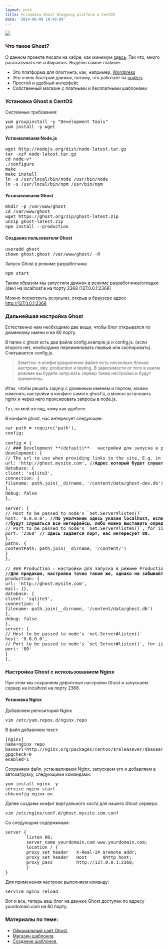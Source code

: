 ```yaml
---
layout: post
title: Установка Ghost blogging platform в CentOS
date: '2014-06-09 18:46:09'
---
```



![](https://farm8.staticflickr.com/7425/16515667242_7bdebd89dc_o.jpg)
<h3>Что такое Ghost?</h3>
О данном проекте писали на хабре, как минимум <a href="http://habrahabr.ru/post/197546/" target="_blank">здесь</a>. Так что, много рассказывать не собираюсь. Выделю самое главное:
<ul>
	<li>Это платформа для блоггинга, как, например, <a href="http://wordpress.org" target="_blank">Wordpress</a></li>
	<li>Это очень быстрый движок, потому, что работает на <a href="http://nodejs.org/" target="_blank">node.js</a></li>
	<li>Простой и удобный интерфейс</li>
	<li>Собственный магазин с платными и бесплатными шаблонами</li>
</ul>

<h3>Установка Ghost в CentOS</h3>

Системные требования:
<pre>
yum groupinstall -y "Development Tools"
yum install -y wget
</pre>
<h4>Устанавливаем Node.js</h4>
<pre>wget http://nodejs.org/dist/node-latest.tar.gz
tar -xzf node-latest.tar.gz
cd node-v*
./configure  
make  
make install
ln -s /usr/local/bin/node /usr/bin/node
ln -s /usr/local/bin/npm /usr/bin/npm</pre>
<h4>Устанавливаем Ghost</h4>
<pre>mkdir -p /var/www/ghost
cd /var/www/ghost
wget https://ghost.org/zip/ghost-latest.zip 
unzip ghost-latest.zip  
npm install --production</pre>
<h4>Создание пользователя Ghost</h4>
<pre>useradd ghost
chown ghost:ghost /var/www/ghost/ -R</pre>
Запуск Ghost в режиме разработчика
<pre>npm start</pre>
Таким образом мы запустили движок в режиме разработчика/отладки (dev) на localhost’е на порту 2368 (127.0.0.1:2368)

Можно посмотреть результат, открыв в браузере адрес <a href="http://127.0.0.1:2368">http://127.0.0.1:2368</a>
<p></p>
<h3>Дальнейшая настройка Ghost</h3>

Естественно нам необходимо две вещи, чтобы блог открывался по доменному имени и на 80 порту.

В папке с ghost есть два файла config.example.js и config.js. (если второго нет, необходимо переименовать первый или скопировать). Считывается config.js.
<p></p>
<blockquote>Заметка: в конфигурационном файле есть несколько блоков настроек, dev, production и testing. В зависимости от того в каком режиме вы будете запускать сервер такие настройки и будут применены.</blockquote>

Итак, чтобы решить задачу с доменным именем и портом, можно изменить настройки в конфиге самого ghost’а, а можно установить nginx и через него проксировать запросы в node.js.

Тут, на мой взгляд, кому как удобнее.

В конфиге ghost, нас интересует следующее:
<pre>var path = require('path'),
config;

config = {
// ### Development **(default)**-  настройки для запуска в режиме DEV
development: {
// The url to use when providing links to the site, E.g. in RSS and email.
url: 'http://ghost.mysite.com', <strong>//Адрес который будет слушать встроенный веб-сервер</strong>
database: {
client: 'sqlite3',
connection: {
filename: path.join(__dirname, '/content/data/ghost-dev.db')
},
debug: false
},

server: {
// Host to be passed to node's `net.Server#listen()`
host: '0.0.0.0', <strong>//По умолчанию здесь указан </strong><strong>localhost</strong><strong>, если поставить 0.0.0.0</strong>
<strong>//будут слушаться все интерфейсы, либо можно выставить определенный.</strong>
// Port to be passed to node's `net.Server#listen()`, for iisnode set this to `process.env.PORT`
port: '2368' <strong>// Здесь задается порт, нас интересует 80.</strong>
},
paths: {
contentPath: path.join(__dirname, '/content/')
}
},

// ### Production – настройки для запуска в режиме Production
<strong>//Для продакшн, настройки точно такие же, однако не забывайте их поменять</strong>
production: {
url: 'http://ghost.mysite.com',
mail: {},
database: {
client: 'sqlite3',
connection: {
filename: path.join(__dirname, '/content/data/ghost.db')
},
debug: false
},
server: {
// Host to be passed to node's `net.Server#listen()`
host: '0.0.0.0',
// Port to be passed to node's `net.Server#listen()`, for iisnode set this to `process.env.PORT`
port: '80'
}
},</pre>
<h3>Настройка Ghost с использованием Nginx</h3>

При этом мы сохраняем дефолтные настройки Ghost и запускаем сервер на localhost на порту 2368.

<h4>Установка Nginx</h4>

Добавляем репозиторий Nginx
<pre>vim /etc/yum.repos.d/nginx.repo</pre>
В файл добавляем текст:
<pre>[nginx]
name=nginx repo
baseurl=http://nginx.org/packages/centos/$releasever/$basearch/
gpgcheck=0
enabled=1</pre>
Сохраняем файл, устанавливаем Nginx, запускаем его и добавляем в автозагрузку, следующими командами:
<pre>yum install nginx -y
service nginx start
chkconfig nginx on</pre>
Далее создаем конфиг виртуального хоста для нашего Ghost сервера:
<pre>vim /etc/nginx/conf.d/ghost.mysite.com.conf</pre>
Со следующим содержимым:
<pre>server {
        listen 80;
        server_name yourdomain.com www.yourdomain.com;
        location / {
        proxy_set_header   X-Real-IP $remote_addr;
        proxy_set_header   Host      $http_host;
        proxy_pass         http://127.0.0.1:2368;
        }
}
</pre>
Для применения настроек выполняем команду:
<pre>service nginx reload</pre>
Вот и все, теперь ваш блог на движке Ghost доступен по адресу yourdomain.com на 80 порту.
<h3>Материалы по теме:</h3>
<ul>
	<li><a href="https://ghost.org/" target="_blank">Официальный сайт Ghost </a></li>
	<li><a href="http://marketplace.ghost.org/" target="_blank">Магазин шаблонов</a></li>
	<li><a href="https://github.com/polygonix/GhostBacker" target="_blank">Создание шаблонов </a></li>
</ul>